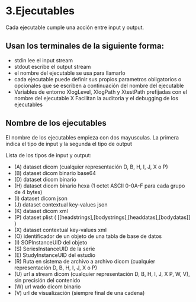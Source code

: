 # 3.Ejecutables

Cada ejecutable cumple una acción entre input y output.

## Usan los terminales de la siguiente forma:

- stdin lee el input stream
- stdout escribe el output stream
- el nombre del ejecutable se usa para llamarlo
- cada ejecutable puede definir sus propios parametros obligatorios o opcionales que se escriben a continuación del nombre del ejecutable
- Variables de entorno XlogLevel, XlogPath y XtestPath prefijadas con el nombre del ejecutable X Facilitan la auditoria y el debugging de los ejecutables

## Nombre de los ejecutables
El nombre de los ejecutables empieza con dos mayusculas. La primera indica el tipo de input y la segunda el tipo de output

Lista de los tipos de input y output:
-    (A) dataset dicom (cualquier representación D, B, H, I, J, X o P)
-    (B) dataset dicom binario base64
-    (D) dataset dicom binario
-    (H) dataset dicom binario hexa (1 octet ASCII 0-0A-F para cada grupo de 4 bytes)
-    (I) dataset dicom json
-    (J) dataset  contextual key-values json
-    (K) dataset dicom xml
-    (P) dataset plist ( [[headstrings],[bodystrings],[headdatas],[bodydatas]] )
-    (X) dataset contextual key-values xml
-    (O) identificador de un objeto de una tabla de base de datos
-    (I) SOPInstanceUID del objeto
-    (S) SeriesInstanceUID de la serie
-    (E) StudyInstanceUID del estudio
-    (R) Ruta en sistema de archivo a archivo dicom (cualquier representación D, B, H, I, J, X o P)
-    (U) url a stream dicom (cualquier representación D, B, H, I, J, X P, W, V), sin precisión del contenido
-    (W) url wado dicom binario
-    (V) url de visualización (siempre final de una cadena)
